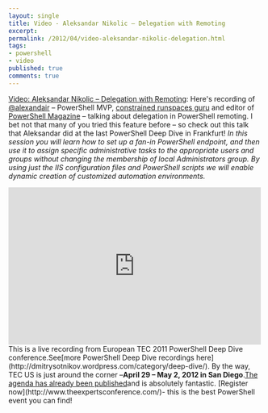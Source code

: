 ```yaml
---
layout: single
title: Video - Aleksandar Nikolic – Delegation with Remoting
excerpt: 
permalink: /2012/04/video-aleksandar-nikolic-delegation.html
tags: 
- powershell
- video
published: true
comments: true
---
```

[Video: Aleksandar Nikolic – Delegation with Remoting](http://feedproxy.google.com/%7Er/DmitrysPowerblog/%7E3/A9jd0NDq7Ao/): 
Here's recording of [@alexandair](https://twitter.com/#%21/alexandair) – PowerShell MVP, [constrained runspaces guru](http://dmitrysotnikov.wordpress.com/2011/08/08/deep-dive-video-constrained-powershell-endpoints-aleksandar-nikolic/) and editor of [PowerShell Magazine](http://www.powershellmagazine.com/) – talking about delegation in PowerShell remoting. I bet not that many of you tried this feature before – so check out this talk that Aleksandar did at the last PowerShell Deep Dive in Frankfurt!
<i>In this session you will learn how to set up a fan-in PowerShell endpoint, and then use it to assign specific administrative tasks to the appropriate users and groups without changing the membership of local Administrators group. By using just the IIS configuration files and PowerShell scripts we will enable dynamic creation of customized automation environments.</i>
<iframe frameborder="0" height="312" src="http://www.youtube.com/embed/QAexR_jZmVU?version=3&amp;rel=1&amp;fs=1&amp;showsearch=0&amp;showinfo=1&amp;iv_load_policy=1&amp;wmode=transparent" width="500"></iframe>
This is a live recording from European TEC 2011 PowerShell Deep Dive conference.See[more PowerShell Deep Dive recordings here](http://dmitrysotnikov.wordpress.com/category/deep-dive/).
By the way, TEC US is just around the corner –<b>April 29 – May 2, 2012 in San Diego</b>.<a href="http://www.theexpertsconference.com/us/2012/powershell-deep-dive/agenda/" title="Agenda for PowerShell Deep Dive - US 2012 - The Experts Conference">The agenda has already been published</a>and is absolutely fantastic.
[Register now](http://www.theexpertsconference.com/)- this is the best PowerShell event you can find!
